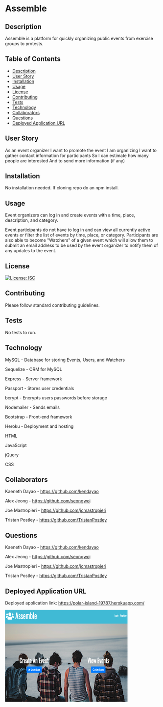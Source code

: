 # Assemble


## Description

Assemble is a platform for quickly organizing public events from exercise groups to protests. 

## Table of Contents

* [Description](#description)
* [User Story](#user-story)
* [Installation](#installation)
* [Usage](#usage)
* [License](#license)
* [Contributing](#contributing)
* [Tests](#tests)
* [Technology](#technology)
* [Collaborators](#collaborators)
* [Questions](#questions)
* [Deployed Application URL](#deployed-application-URL)



## User Story

As an event organizer
I want to promote the event I am organizing
I want to gather contact information for participants
So I can estimate how many people are interested
And to send more information (if any)


## Installation


No installation needed. If cloning repo do an npm install.


## Usage

Event organizers can log in and create events with a time, place, description, and category. 

Event participants do not have to log in and can view all currently active events or filter the list of events by time, place, or category. Participants are also able to become "Watchers" of a given event which will allow them to submit an email address to be used by the event organizer to notify them of any updates to the event. 


## License


[![License: ISC](https://img.shields.io/badge/License-ISC-blue.svg)](https://opensource.org/licenses/ISC)


## Contributing


Please follow standard contributing guidelines.


## Tests


No tests to run.


## Technology
MySQL - Database for storing Events, Users, and Watchers

Sequelize - ORM for MySQL

Express - Server framework

Passport - Stores user credentials

bcrypt - Encrypts users passwords before storage

Nodemailer - Sends emails

Bootstrap - Front-end framework

Heroku - Deployment and hosting

HTML

JavaScript

jQuery

CSS


## Collaborators
Kaeneth Dayao - https://github.com/kendayao

Alex Jeong - https://github.com/seongwoj

Joe Mastropieri - https://github.com/jcmastropieri

Tristan Postley - https://github.com/TristanPostley


## Questions

Kaeneth Dayao - https://github.com/kendayao

Alex Jeong - https://github.com/seongwoj

Joe Mastropieri - https://github.com/jcmastropieri

Tristan Postley - https://github.com/TristanPostley


## Deployed Application URL

Deployed application link: https://polar-island-19787.herokuapp.com/

<img src="public/images/assemble.png" width="400" height="300">